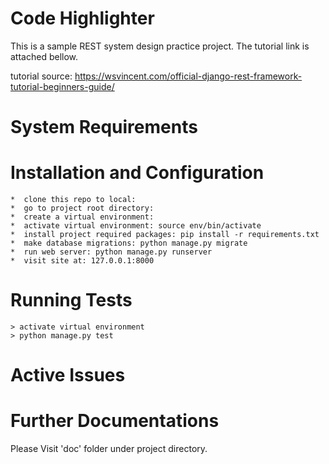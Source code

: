 Code Highlighter
==========
This is a sample REST system design practice project. The tutorial link is attached bellow.

tutorial source: https://wsvincent.com/official-django-rest-framework-tutorial-beginners-guide/


System Requirements
====================



Installation and Configuration
===============================
    *  clone this repo to local: 
    *  go to project root directory: 
    *  create a virtual environment: 
    *  activate virtual environment: source env/bin/activate
    *  install project required packages: pip install -r requirements.txt
    *  make database migrations: python manage.py migrate
    *  run web server: python manage.py runserver
    *  visit site at: 127.0.0.1:8000


Running Tests
==============
    > activate virtual environment
    > python manage.py test 


Active Issues
===============


Further Documentations
======================
Please Visit 'doc' folder under project directory.